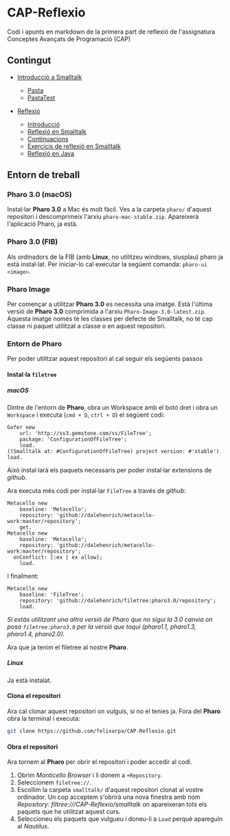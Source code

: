 # CAP-Reflexio

Codi i apunts en markdown de la primera part de reflexió de l'assignatura Conceptes Avançats de Programació (CAP)

## Contingut

- [Introducció a Smalltalk]()
	- [Pasta](https://github.com/felixarpa/CAP-Reflexio/tree/master/smalltalk/Pasta.package/Pasta.class)
	- [PastaTest](https://github.com/felixarpa/CAP-Reflexio/tree/master/smalltalk/Pasta.package/PastaTest.class)

- [Reflexió](https://github.com/felixarpa/CAP-Reflexio/tree/master/reflexio)
	- [Introducció](https://github.com/felixarpa/CAP-Reflexio/tree/master/reflexio/introduccio.md)
	- [Reflexió en Smalltalk](https://github.com/felixarpa/CAP-Reflexio/tree/master/reflexio/reflexio-en-smalltalk.md)
	- [Continuacions](https://github.com/felixarpa/CAP-Reflexio/blob/master/reflexio/reflexio-en-smalltalk.md#continuacions)
	- [Exercicis de reflexió en Smalltalk](https://github.com/felixarpa/CAP-Reflexio/blob/master/reflexio/exercicis-smalltalk.md)
	- [Reflexió en Java](https://github.com/felixarpa/CAP-Reflexio/blob/master/reflexio/reflexio-en-java.md)

## Entorn de treball

### Pharo 3.0 (macOS)

Instal·lar **Pharo 3.0** a Mac és molt fàcil. Ves a la carpeta `pharo/` d'aquest repositori i descomprimeix l'arxiu `pharo-mac-stable.zip`. Apareixerà l'aplicació Pharo, ja està.

### Pharo 3.0 (FIB)

Als ordinadors de la FIB (amb **Linux**, no utilitzeu windows, siusplau) pharo ja està instal·lat. Per iniciar-lo cal executar la següent comanda: `pharo-ui <image>`.

### Pharo Image

Per començar a utilitzar **Pharo 3.0** es necessita una imatge. Està l'última versió de **Pharo 3.0** comprimida a l'arxiu `Pharo-Image-3.0-latest.zip`. Aquesta imatge només té les classes per defecte de Smalltalk, no té cap classe ni paquet utilitzat a classe o en aquest repositori.

### Entorn de Pharo

Per poder utilitzar aquest repositori al cal seguir els següents passos

#### Instal·la `filetree`

##### macOS

Dintre de l'entorn de **Pharo**, obra un Workspace amb el botó dret i obra un `Workspace` i executa (`cmd + D`, `ctrl + D`) el següent codi:

```smalltalk
Gofer new
    url: 'http://ss3.gemstone.com/ss/FileTree';
    package: 'ConfigurationOfFileTree';
    load.
((Smalltalk at: #ConfigurationOfFileTree) project version: #'stable') load.
```

Això instal·larà els paquets necessaris per poder instal·lar extensions de *github*.

Ara executa més codi per instal·lar `FileTree` a través de *github*:

```smalltalk
Metacello new
    baseline: 'Metacello';
    repository: 'github://dalehenrich/metacello-work:master/repository';
    get.
Metacello new
    baseline: 'Metacello';
    repository: 'github://dalehenrich/metacello-work:master/repository';
  onConflict: [:ex | ex allow];
    load.
```

I finalment:

```smalltalk
Metacello new
    baseline: 'FileTree';
    repository: 'github://dalehenrich/filetree:pharo3.0/repository';
    load.
```

*Si estàs utilitzant una altra versió de Pharo que no sigui la 3.0 canvia on posa `filetree:pharo3.0` per la versió que toqui (pharo1.1, pharo1.3, pharo1.4, pharo2.0).*

Ara que ja tenim el filetree al nostre **Pharo**.

##### Linux

Ja està instalat.

#### Clona el repositori

Ara cal clonar aquest repositori on vulguis, si no el tenies ja. Fora del **Pharo** obra la terminal i executa:

```bash
git clone https://github.com/felixarpa/CAP-Reflexio.git
```

#### Obra el repositori

Ara tornem al **Pharo** per obrir el repositori i poder accedir al codi.

1. Obrim *Monticello Browser* i li donem a `+Repository`.
2. Seleccionem `filetree://`.
3. Escollim la carpeta `smalltalk/` d'aquest repositori clonat al vostre ordinador. Un cop acceptem s'obrirà una nova finestra amb nom *Repository: filtree://<path>/CAP-Reflexio/smalltalk* on apareixeran tots els paquets que he utilitzat aquest curs.
4. Seleccioneu els paquets que vulgueu i doneu-li a `Load` perquè apareguin al *Nautilus*.
